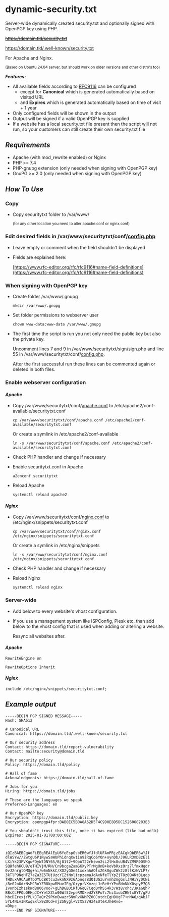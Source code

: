 # dynamic-security.txt

Server-wide dynamically created security.txt and optionally signed with OpenPGP key using PHP.

~~https://domain.tld/security.txt~~

https://domain.tld/.well-known/security.txt

For Apache and Nginx.

<sup>(Based on Ubuntu 24.04 server, but should work on older versions and other distro's too)</sup>

***Features:***
- All available fields according to [RFC9116](https://www.rfc-editor.org/rfc/rfc9116) can be configured
  - except for **Canonical** which is generated automatically based on visited URL
  - and **Expires** which is generated automatically based on time of visit + 1 year
- Only configured fields will be shown in the output
- Output will be signed if a valid OpenPGP key is supplied
- If a website has a local security.txt file present then the script will not run, so your customers can still create their own security.txt file

## _Requirements_

- Apache (with mod_rewrite enabled) or Nginx
- PHP >= 7.4
- PHP-gnupg extension (only needed when signing with OpenPGP key)
- GnuPG >= 2.0 (only needed when signing with OpenPGP key)

## _How To Use_

### Copy

- Copy securitytxt folder to /var/www/

  <sup>(for any other location you need to alter apache.conf or nginx.conf)</sup>

### Edit desired fields in /var/www/securitytxt/conf/[config.php](securitytxt/conf/config.php)

- Leave empty or comment when the field shouldn't be displayed

- Fields are explained here:
  
  [https://www.rfc-editor.org/rfc/rfc9116#name-field-definitions](https://www.rfc-editor.org/rfc/rfc9116#name-field-definitions)

### When signing with OpenPGP key

- Create folder /var/www/.gnupg

  ```mkdir /var/www/.gnupg```

- Set folder permissions to webserver user

  ```chown www-data:www-data /var/www/.gnupg```

- The first time the script is run you not only need the public key but also the private key.
  
  Uncomment lines 7 and 9 in /var/www/securitytxt/sign/[sign.php](securitytxt/sign/sign.php) and line 55 in /var/www/securitytxt/conf/[config.php](securitytxt/conf/config.php).
  
  After the first successful run these lines can be commented again or deleted in both files.

### Enable webserver configuration

#### _Apache_

- Copy /var/www/securitytxt/conf/[apache.conf](securitytxt/conf/apache.conf) to /etc/apache2/conf-available/securitytxt.conf
  
  ```cp /var/www/securitytxt/conf/apache.conf /etc/apache2/conf-available/securitytxt.conf```

  Or create a symlink in /etc/apache2/conf-available
  
  ```ln -s /var/www/securitytxt/conf/apache.conf /etc/apache2/conf-available/securitytxt.conf```

- Check PHP handler and change if necessary

- Enable securitytxt.conf in Apache

  ```a2enconf securitytxt```

- Reload Apache

  ```systemctl reload apache2```

#### _Nginx_

- Copy /var/www/securitytxt/conf/[nginx.conf](securitytxt/conf/nginx.conf) to /etc/nginx/snippets/securitytxt.conf
  
  ```cp /var/www/securitytxt/conf/nginx.conf /etc/nginx/snippets/securitytxt.conf```

  Or create a symlink in /etc/nginx/snippets
  
  ```ln -s /var/www/securitytxt/conf/nginx.conf /etc/nginx/snippets/securitytxt.conf```

- Check PHP handler and change if necessary

- Reload Nginx

  ```systemctl reload nginx```

### Server-wide

- Add below to every website's vhost configuration.

- If you use a management system like ISPConfig, Plesk etc. than add below to the vhost config that is used when adding or altering a website.

  Resync all websites after.

#### _Apache_

  ```RewriteEngine on```
  
  ```RewriteOptions Inherit```

#### _Nginx_

  ```include /etc/nginx/snippets/securitytxt.conf;```

## _Example output_

```
-----BEGIN PGP SIGNED MESSAGE-----
Hash: SHA512

# Canonical URL
Canonical: https://domain.tld/.well-known/security.txt

# Our security address
Contact: https://domain.tld/report-vulnerability
Contact: mailto:security@domain.tld

# Our security policy
Policy: https://domain.tld/policy

# Hall of fame
Acknowledgments: https://domain.tld/hall-of-fame

# Jobs for you
Hiring: https://domain.tld/jobs

# These are the languages we speak
Preferred-Languages: en

# Our OpenPGP key
Encryption: https://domain.tld/public.key
Encryption: openpgp4fpr:BAB0EC5B0A8A52D5F4C9D0E8D5DC1526068283E3

# You shouldn't trust this file, once it has expired (like bad milk)
Expires: 2025-01-01T00:00:00Z

-----BEGIN PGP SIGNATURE-----

iQIzBAEBCgAdFiEEgREAlEyU6YeEspGsbER6wYJfdlUFAmPRjzEACgkQbER6wYJf
dlWSYw//ZwtgU6P1NywSaWUPhidnqXw1in9iRqCo6YOn+oynDb/J9GLR3mD8zEli
LXiYk23PVKgwFDyWfDNY65/Bj81t2+9OpAT22rhswm2sL2tHx8uUB4VZM9R9OShO
SQ8fehKCU9/eTHIVjM/RH/Cn9bcgaZamGKXyPTrMgUnB+koVbRxzOrz7lfmxHgdr
0vJ2nrgtOMQg+hi/w6nNkkC/XO2yGDe41xoxaAAOlxZGk8guZWk2z8llKzNVLP7/
3kTlP9NqHFZ7aZa3Z5TUjUzcYIZtNolicpzamaJdAxNfeTlYpZjT8z0Q4KtBLqop
THDuxA9CAuRTbOYLCBKtcu2wknNX9zGApnqsBdQ1UGzuYvmh2mgGslJNHiYyDCNi
/8e02oOdrNsMCRoYZR8kpwRMuvIEg/O+yprVKmzqLJrBeH+YPv6NmNNX0spyP7Q8
IvonbIzh1skWd8U06VKo7+gLhDGBDiRfD6qQ7Cqd0YhSS4k3/Wz8/ohc/JKaGQhP
BBsCLFPQbOEHpJC+YetXZlw00Wf52vpeRMDked2Y8Pu7c7hz3iubZBNfxGYT/gFU
hbcDZrexjYPLkJTaQrZ9PKnBwazrSNmRvXNMPZ0OJotdcEqHOUgF7+nMA6/qAbJF
5YL4NLvINXwqExlx9ZUCd+nj2SNygl+VzX5zVHz4EUteXJheRvo=
=Dhpc
-----END PGP SIGNATURE-----
```
